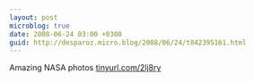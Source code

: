```yaml
---
layout: post
microblog: true
date: 2008-06-24 03:00 +0300
guid: http://desparoz.micro.blog/2008/06/24/t842395161.html
---
```

Amazing NASA photos [tinyurl.com/2lj8ry](http://tinyurl.com/2lj8ry)
